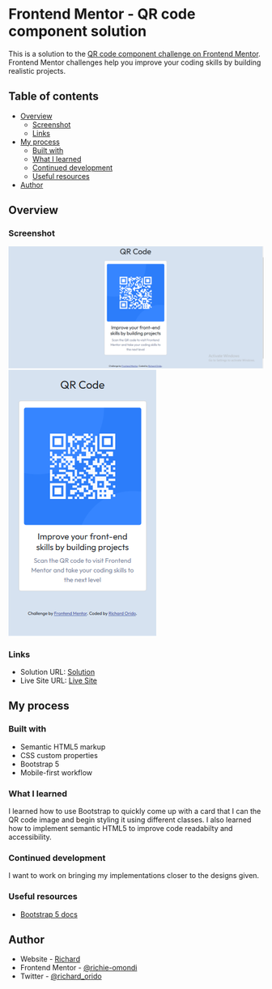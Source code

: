 # Frontend Mentor - QR code component solution

This is a solution to the [QR code component challenge on Frontend Mentor](https://www.frontendmentor.io/challenges/qr-code-component-iux_sIO_H). Frontend Mentor challenges help you improve your coding skills by building realistic projects.

## Table of contents

- [Overview](#overview)
  - [Screenshot](#screenshot)
  - [Links](#links)
- [My process](#my-process)
  - [Built with](#built-with)
  - [What I learned](#what-i-learned)
  - [Continued development](#continued-development)
  - [Useful resources](#useful-resources)
- [Author](#author)

## Overview

### Screenshot

![Desktop screenshot](./images/desktop-image.png)
![Mobile screesnhot](./images/mobile-image.png)

### Links

- Solution URL: [Solution](https://github.com/richie-omondi/qr-code.git)
- Live Site URL: [Live Site](https://richie-omondi.github.io/qr-code/)

## My process

### Built with

- Semantic HTML5 markup
- CSS custom properties
- Bootstrap 5
- Mobile-first workflow

### What I learned

I learned how to use Bootstrap to quickly come up with a card that I can the QR code image and begin styling it using different classes. I also learned how to implement semantic HTML5 to improve code readabilty and accessibility.

### Continued development

I want to work on bringing my implementations closer to the designs given.

### Useful resources

- [Bootstrap 5 docs](https://getbootstrap.com/)

## Author

- Website - [Richard](https://github.com/richie-omondi)
- Frontend Mentor - [@richie-omondi](https://www.frontendmentor.io/profile/richie-omondi)
- Twitter - [@richard_orido](https://www.twitter.com/richard_orido)
